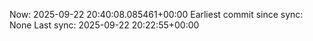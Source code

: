 Now: 2025-09-22 20:40:08.085461+00:00 Earliest commit since sync: None Last sync: 2025-09-22 20:22:55+00:00
